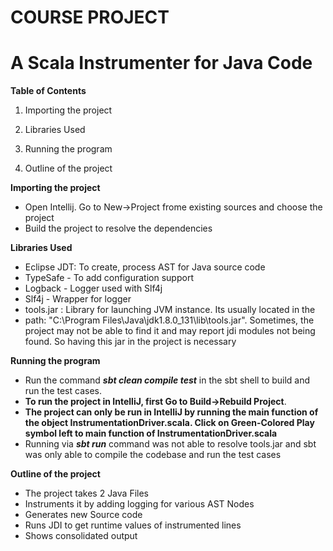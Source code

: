 COURSE PROJECT
==========

A Scala Instrumenter for Java Code
=====================================================

**Table of Contents**

1. Importing the project

2. Libraries Used

3. Running the program

4. Outline of the project


**Importing the project**
- Open Intellij. Go to New->Project frome existing sources and choose the project
- Build the project to resolve the dependencies

**Libraries Used**
- Eclipse JDT: To create, process AST for Java source code
- TypeSafe - To add configuration support 
- Logback - Logger used with Slf4j
- Slf4j - Wrapper for logger
- tools.jar :  Library for launching JVM instance. Its usually located in the 
- path: "C:\Program Files\Java\jdk1.8.0_131\lib\tools.jar". Sometimes, the project
  may not be able to find it and may report jdi modules not being found. So having this jar in the project is necessary

**Running the program**
- Run the command ***sbt clean compile test*** in the sbt shell to build and run the test cases.
- **To run the project in IntelliJ, first Go to Build->Rebuild Project**.
- **The project can only be run in IntelliJ by running the main function of the object InstrumentationDriver.scala.
Click on Green-Colored Play symbol left to main function of InstrumentationDriver.scala**
- Running via ***sbt run*** command was not able to resolve tools.jar and sbt was only able
to compile the codebase and run the test cases

**Outline of the project**
- The project takes 2 Java Files
- Instruments it by adding logging for various AST Nodes
- Generates new Source code
- Runs JDI to get runtime values of instrumented lines
- Shows consolidated output


